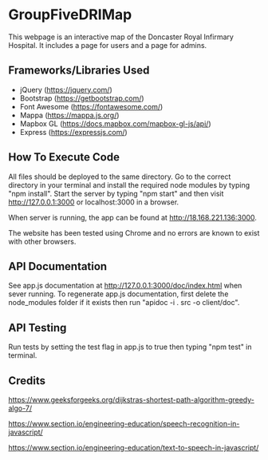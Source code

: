 # GroupFiveDRIMap

This webpage is an interactive map of the Doncaster Royal Infirmary Hospital. It includes a page for users and a page for admins.

## Frameworks/Libraries Used
- jQuery (https://jquery.com/)
- Bootstrap (https://getbootstrap.com/)
- Font Awesome (https://fontawesome.com/)
- Mappa (https://mappa.js.org/)
- Mapbox GL (https://docs.mapbox.com/mapbox-gl-js/api/)
- Express (https://expressjs.com/)

## How To Execute Code

All files should be deployed to the same directory. Go to the correct directory in your terminal and install the required node modules by typing "npm install". Start the server by typing "npm start" and then visit http://127.0.0.1:3000 or localhost:3000 in a browser.

When server is running, the app can be found at http://18.168.221.136:3000.

The website has been tested using Chrome and no errors are known to exist with other browsers.

## API Documentation

See app.js documentation at http://127.0.0.1:3000/doc/index.html when sever running. To regenerate app.js documentation, first delete the node_modules folder if it exists then run "apidoc -i . src -o client/doc".

## API Testing

Run tests by setting the test flag in app.js to true then typing "npm test" in terminal.

## Credits
https://www.geeksforgeeks.org/dijkstras-shortest-path-algorithm-greedy-algo-7/

https://www.section.io/engineering-education/speech-recognition-in-javascript/

https://www.section.io/engineering-education/text-to-speech-in-javascript/
